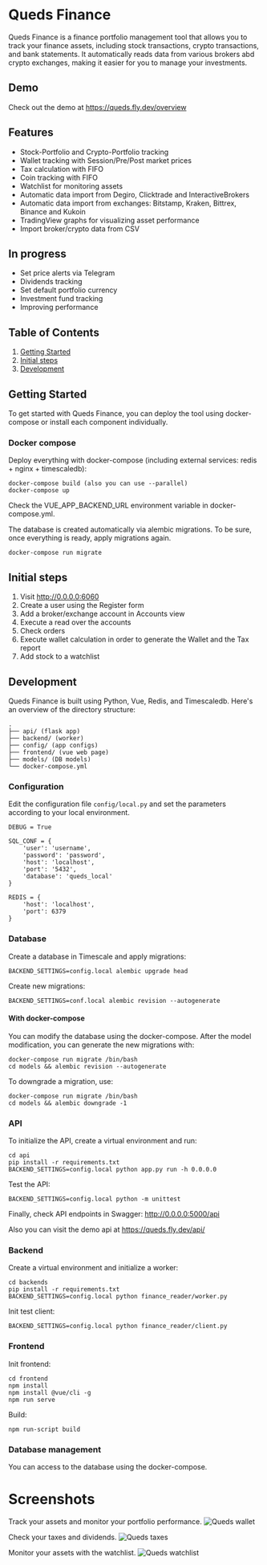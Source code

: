# Queds Finance
Queds Finance is a finance portfolio management tool that allows you to track your finance assets, including stock transactions, crypto transactions, and bank statements. It automatically reads data from various brokers abd crypto exchanges, making it easier for you to manage your investments.

## Demo
Check out the demo at https://queds.fly.dev/overview

## Features
* Stock-Portfolio and Crypto-Portfolio tracking
* Wallet tracking with Session/Pre/Post market prices
* Tax calculation with FIFO
* Coin tracking with FIFO
* Watchlist for monitoring assets
* Automatic data import from Degiro, Clicktrade and InteractiveBrokers
* Automatic data import from exchanges: Bitstamp, Kraken, Bittrex, Binance and Kukoin
* TradingView graphs for visualizing asset performance
* Import broker/crypto data from CSV

## In progress
* Set price alerts via Telegram
* Dividends tracking
* Set default portfolio currency
* Investment fund tracking
* Improving performance

## Table of Contents
1. [Getting Started](#getting-started)
2. [Initial steps](#initial-steps)
3. [Development](#development)

## Getting Started
To get started with Queds Finance, you can deploy the tool using docker-compose or install each component individually.

### Docker compose
Deploy everything with docker-compose (including external services: redis + nginx + timescaledb):
```
docker-compose build (also you can use --parallel)
docker-compose up
```
Check the VUE_APP_BACKEND_URL environment variable in docker-compose.yml. 

The database is created automatically via alembic migrations. To be sure, once everything is ready, apply migrations again.
```
docker-compose run migrate
```

## Initial steps
1. Visit http://0.0.0.0:6060
2. Create a user using the Register form
3. Add a broker/exchange account in Accounts view
4. Execute a read over the accounts
5. Check orders
6. Execute wallet calculation in order to generate the Wallet and the Tax report
7. Add stock to a watchlist

## Development
Queds Finance is built using Python, Vue, Redis, and Timescaledb. Here's an overview of the directory structure:

    .
    ├── api/ (flask app)
    ├── backend/ (worker) 
    ├── config/ (app configs)
    ├── frontend/ (vue web page)
    ├── models/ (DB models) 
    └── docker-compose.yml
    
### Configuration
Edit the configuration file `config/local.py` and set the parameters according to your local environment.
```
DEBUG = True

SQL_CONF = {
    'user': 'username',
    'password': 'password',
    'host': 'localhost',
    'port': '5432',
    'database': 'queds_local'
}

REDIS = {
    'host': 'localhost',
    'port': 6379
}
```
    
### Database
Create a database in Timescale and apply migrations:
```
BACKEND_SETTINGS=config.local alembic upgrade head
```

Create new migrations:
```
BACKEND_SETTINGS=conf.local alembic revision --autogenerate
```

#### With docker-compose
You can modify the database using the docker-compose. After the model modification, you can generate the new migrations with:
```
docker-compose run migrate /bin/bash
cd models && alembic revision --autogenerate
```

To downgrade a migration, use:
```
docker-compose run migrate /bin/bash
cd models && alembic downgrade -1
```

### API
To initialize the API, create a virtual environment and run:
```
cd api
pip install -r requirements.txt
BACKEND_SETTINGS=config.local python app.py run -h 0.0.0.0
```

Test the API:
```
BACKEND_SETTINGS=config.local python -m unittest
```

Finally, check API endpoints in Swagger: http://0.0.0.0:5000/api

Also you can visit the demo api at https://queds.fly.dev/api/

### Backend
Create a virtual environment and initialize a worker:
```
cd backends
pip install -r requirements.txt
BACKEND_SETTINGS=config.local python finance_reader/worker.py
```

Init test client:
```
BACKEND_SETTINGS=config.local python finance_reader/client.py
```

### Frontend
Init frontend:
```
cd frontend
npm install
npm install @vue/cli -g
npm run serve
```

Build:
```
npm run-script build
```

### Database management
You can access to the database using the docker-compose.


# Screenshots
Track your assets and monitor your portfolio performance.
![Queds wallet](docs/img/wallet.png)

Check your taxes and dividends.
![Queds taxes](docs/img/taxes.png)

Monitor your assets with the watchlist.
![Queds watchlist](docs/img/watchlist.png)
